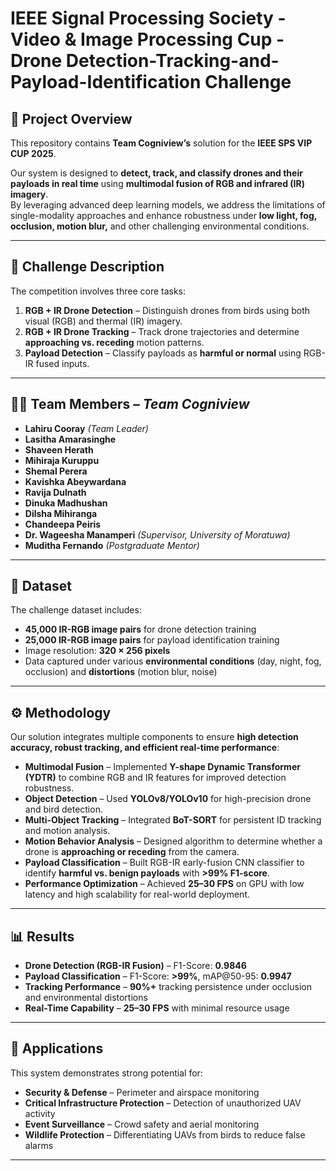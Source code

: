 # IEEE Signal Processing Society - Video & Image Processing Cup - Drone Detection-Tracking-and-Payload-Identification Challenge

## 📌 Project Overview  
This repository contains **Team Cogniview’s** solution for the **IEEE SPS VIP CUP 2025**.  

Our system is designed to **detect, track, and classify drones and their payloads in real time** using **multimodal fusion of RGB and infrared (IR) imagery**.  
By leveraging advanced deep learning models, we address the limitations of single-modality approaches and enhance robustness under **low light, fog, occlusion, motion blur,** and other challenging environmental conditions.  

---

## 🎯 Challenge Description  
The competition involves three core tasks:  

1. **RGB + IR Drone Detection** – Distinguish drones from birds using both visual (RGB) and thermal (IR) imagery.  
2. **RGB + IR Drone Tracking** – Track drone trajectories and determine **approaching vs. receding** motion patterns.  
3. **Payload Detection** – Classify payloads as **harmful or normal** using RGB-IR fused inputs.  

---

## 👨‍💻 Team Members – *Team Cogniview*  
- **Lahiru Cooray** *(Team Leader)*  
- **Lasitha Amarasinghe**  
- **Shaveen Herath**  
- **Mihiraja Kuruppu**  
- **Shemal Perera**  
- **Kavishka Abeywardana**  
- **Ravija Dulnath**  
- **Dinuka Madhushan**  
- **Dilsha Mihiranga**  
- **Chandeepa Peiris**  
- **Dr. Wageesha Manamperi** *(Supervisor, University of Moratuwa)*  
- **Muditha Fernando** *(Postgraduate Mentor)*  

---

## 📂 Dataset  
The challenge dataset includes:  
- **45,000 IR-RGB image pairs** for drone detection training  
- **25,000 IR-RGB image pairs** for payload identification training  
- Image resolution: **320 × 256 pixels**  
- Data captured under various **environmental conditions** (day, night, fog, occlusion) and **distortions** (motion blur, noise)  

---

## ⚙️ Methodology  
Our solution integrates multiple components to ensure **high detection accuracy, robust tracking, and efficient real-time performance**:  

- **Multimodal Fusion** – Implemented **Y-shape Dynamic Transformer (YDTR)** to combine RGB and IR features for improved detection robustness.  
- **Object Detection** – Used **YOLOv8/YOLOv10** for high-precision drone and bird detection.  
- **Multi-Object Tracking** – Integrated **BoT-SORT** for persistent ID tracking and motion analysis.  
- **Motion Behavior Analysis** – Designed algorithm to determine whether a drone is **approaching or receding** from the camera.  
- **Payload Classification** – Built RGB-IR early-fusion CNN classifier to identify **harmful vs. benign payloads** with **>99% F1-score**.  
- **Performance Optimization** – Achieved **25–30 FPS** on GPU with low latency and high scalability for real-world deployment.  

---

## 📊 Results  
- **Drone Detection (RGB-IR Fusion)** – F1-Score: **0.9846**  
- **Payload Classification** – F1-Score: **>99%**, mAP@50-95: **0.9947**  
- **Tracking Performance** – **90%+** tracking persistence under occlusion and environmental distortions  
- **Real-Time Capability** – **25–30 FPS** with minimal resource usage  

---

## 🚀 Applications  
This system demonstrates strong potential for:  
- **Security & Defense** – Perimeter and airspace monitoring  
- **Critical Infrastructure Protection** – Detection of unauthorized UAV activity  
- **Event Surveillance** – Crowd safety and aerial monitoring  
- **Wildlife Protection** – Differentiating UAVs from birds to reduce false alarms  

---
